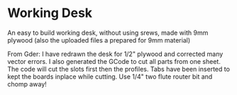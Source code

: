 # Working Desk 

An easy to build working desk, without using srews, made with 9mm plywood (also the uploaded files a prepared for 9mm material)

From Gder: I have redrawn the desk for 1/2" plywood and corrected many vector errors. I also generated the GCode to cut all parts from one sheet. The code will cut the slots first then the profiles. Tabs have been inserted to kept the boards inplace while cutting. Use 1/4" two flute router bit and chomp away!
